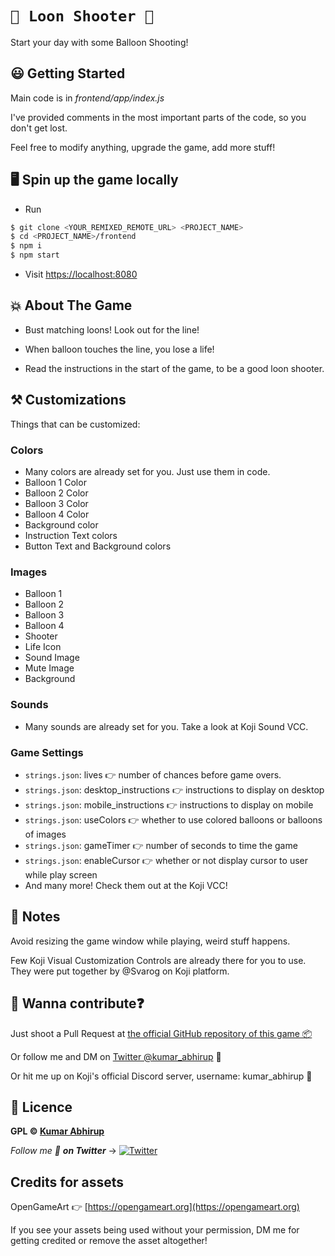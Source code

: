 # `🎈 Loon Shooter 🔫`

Start your day with some Balloon Shooting!

## 😃 Getting Started

Main code is in *frontend/app/index.js*

I've provided comments in the most important parts of the code, so you don't get lost.

Feel free to modify anything, upgrade the game, add more stuff!

## 🖥️ Spin up the game locally

- Run

```bash
$ git clone <YOUR_REMIXED_REMOTE_URL> <PROJECT_NAME>
$ cd <PROJECT_NAME>/frontend
$ npm i
$ npm start
```

- Visit [https://localhost:8080](https://localhost:8080)

## 💥 About The Game

- Bust matching loons! Look out for the line!

- When balloon touches the line, you lose a life!

- Read the instructions in the start of the game, to be a good loon shooter.

## ⚒️ Customizations

Things that can be customized:

### Colors

- Many colors are already set for you. Just use them in code.
- Balloon 1 Color
- Balloon 2 Color
- Balloon 3 Color
- Balloon 4 Color
- Background color
- Instruction Text colors
- Button Text and Background colors

### Images

- Balloon 1
- Balloon 2
- Balloon 3
- Balloon 4
- Shooter
- Life Icon
- Sound Image
- Mute Image
- Background

### Sounds

- Many sounds are already set for you. Take a look at Koji Sound VCC.

### Game Settings

- `strings.json`: lives 👉 number of chances before game overs.
- `strings.json`: desktop_instructions 👉 instructions to display on desktop
- `strings.json`: mobile_instructions 👉 instructions to display on mobile
- `strings.json`: useColors 👉 whether to use colored balloons or balloons of images
- `strings.json`: gameTimer 👉 number of seconds to time the game
- `strings.json`: enableCursor 👉 whether or not display cursor to user while play screen
- And many more! Check them out at the Koji VCC!

## 📖 Notes

Avoid resizing the game window while playing, weird stuff happens.

Few Koji Visual Customization Controls are already there for you to use. They were put together by @Svarog on Koji platform.

## 🤙 Wanna contribute❓

Just shoot a Pull Request at [the official GitHub repository of this game 📦](https://github.com/KumarAbhirup/loon_shooter)

Or follow me and DM on [Twitter @kumar_abhirup](https://twitter.com/kumar_abhirup) 🙌

Or hit me up on Koji's official Discord server, username: kumar_abhirup 🌱

## 📝 Licence

**GPL © [Kumar Abhirup](https://kumar.now.sh)**

_Follow me 👋 **on Twitter**_ →   [![Twitter](https://img.shields.io/twitter/follow/kumar_abhirup.svg?style=social&label=@kumar_abhirup)](https://twitter.com/kumar_abhirup)

## Credits for assets

OpenGameArt 👉 [https://opengameart.org](https://opengameart.org)

If you see your assets being used without your permission, DM me for getting credited or remove the asset altogether!
